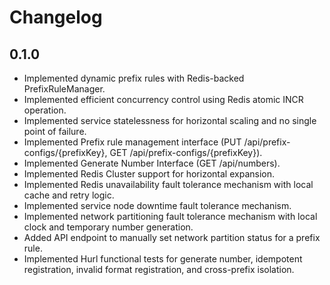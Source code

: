 # Changelog

## 0.1.0

- Implemented dynamic prefix rules with Redis-backed PrefixRuleManager.
- Implemented efficient concurrency control using Redis atomic INCR operation.
- Implemented service statelessness for horizontal scaling and no single point of failure.
- Implemented Prefix rule management interface (PUT /api/prefix-configs/{prefixKey}, GET /api/prefix-configs/{prefixKey}).
- Implemented Generate Number Interface (GET /api/numbers).
- Implemented Redis Cluster support for horizontal expansion.
- Implemented Redis unavailability fault tolerance mechanism with local cache and retry logic.
- Implemented service node downtime fault tolerance mechanism.
- Implemented network partitioning fault tolerance mechanism with local clock and temporary number generation.
- Added API endpoint to manually set network partition status for a prefix rule.
- Implemented Hurl functional tests for generate number, idempotent registration, invalid format registration, and cross-prefix isolation.
